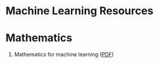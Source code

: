 # Machine Learning Resources

# Mathematics
1. Mathematics for machine learning ([PDF](https://gwthomas.github.io/docs/math4ml.pdf))
